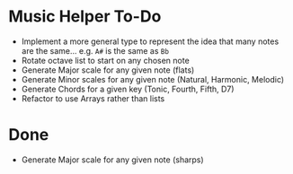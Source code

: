 # Music Helper To-Do
- Implement a more general type to represent the idea that many notes are the same... e.g. `A#` is the same as `Bb`
- Rotate octave list to start on any chosen note
- Generate Major scale for any given note (flats)
- Generate Minor scales for any given note (Natural, Harmonic, Melodic)
- Generate Chords for a given key (Tonic, Fourth, Fifth, D7)
- Refactor to use Arrays rather than lists

# Done
- Generate Major scale for any given note (sharps)